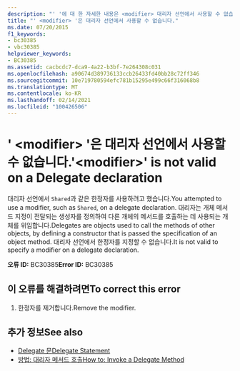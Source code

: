 ```yaml
---
description: "' '에 대 한 자세한 내용은 <modifier> 대리자 선언에서 사용할 수 없습니다."
title: "' <modifier> '은 대리자 선언에서 사용할 수 없습니다."
ms.date: 07/20/2015
f1_keywords:
- bc30385
- vbc30385
helpviewer_keywords:
- BC30385
ms.assetid: cacbcdc7-dca9-4a22-b3bf-7e264308c031
ms.openlocfilehash: a90674d389736133ccb26433fd40bb28c72ff346
ms.sourcegitcommit: 10e719780594efc781b15295e499c66f316068b8
ms.translationtype: MT
ms.contentlocale: ko-KR
ms.lasthandoff: 02/14/2021
ms.locfileid: "100426506"
---
```

# <a name="modifier-is-not-valid-on-a-delegate-declaration"></a><span data-ttu-id="68856-103">' \<modifier> '은 대리자 선언에서 사용할 수 없습니다.</span><span class="sxs-lookup"><span data-stu-id="68856-103">'\<modifier>' is not valid on a Delegate declaration</span></span>

<span data-ttu-id="68856-104">대리자 선언에서 `Shared`과 같은 한정자를 사용하려고 했습니다.</span><span class="sxs-lookup"><span data-stu-id="68856-104">You attempted to use a modifier, such as `Shared`, on a delegate declaration.</span></span> <span data-ttu-id="68856-105">대리자는 개체 메서드 지정이 전달되는 생성자를 정의하여 다른 개체의 메서드를 호출하는 데 사용되는 개체를 위임합니다.</span><span class="sxs-lookup"><span data-stu-id="68856-105">Delegates are objects used to call the methods of other objects, by defining a constructor that is passed the specification of an object method.</span></span> <span data-ttu-id="68856-106">대리자 선언에서 한정자를 지정할 수 없습니다.</span><span class="sxs-lookup"><span data-stu-id="68856-106">It is not valid to specify a modifier on a delegate declaration.</span></span>  
  
 <span data-ttu-id="68856-107">**오류 ID:** BC30385</span><span class="sxs-lookup"><span data-stu-id="68856-107">**Error ID:** BC30385</span></span>  
  
## <a name="to-correct-this-error"></a><span data-ttu-id="68856-108">이 오류를 해결하려면</span><span class="sxs-lookup"><span data-stu-id="68856-108">To correct this error</span></span>  
  
1. <span data-ttu-id="68856-109">한정자를 제거합니다.</span><span class="sxs-lookup"><span data-stu-id="68856-109">Remove the modifier.</span></span>  
  
## <a name="see-also"></a><span data-ttu-id="68856-110">추가 정보</span><span class="sxs-lookup"><span data-stu-id="68856-110">See also</span></span>

- [<span data-ttu-id="68856-111">Delegate 문</span><span class="sxs-lookup"><span data-stu-id="68856-111">Delegate Statement</span></span>](../language-reference/statements/delegate-statement.md)
- [<span data-ttu-id="68856-112">방법: 대리자 메서드 호출</span><span class="sxs-lookup"><span data-stu-id="68856-112">How to: Invoke a Delegate Method</span></span>](../programming-guide/language-features/delegates/how-to-invoke-a-delegate-method.md)

